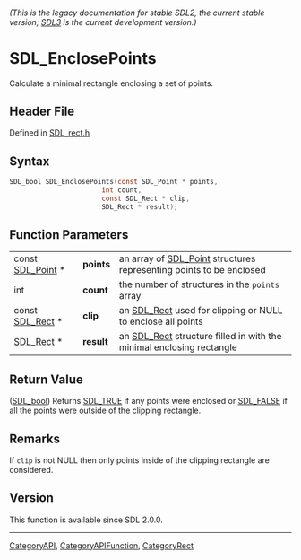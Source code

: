 ###### (This is the legacy documentation for stable SDL2, the current stable version; [SDL3](https://wiki.libsdl.org/SDL3/) is the current development version.)
# SDL_EnclosePoints

Calculate a minimal rectangle enclosing a set of points.

## Header File

Defined in [SDL_rect.h](https://github.com/libsdl-org/SDL/blob/SDL2/include/SDL_rect.h)

## Syntax

```c
SDL_bool SDL_EnclosePoints(const SDL_Point * points,
                       int count,
                       const SDL_Rect * clip,
                       SDL_Rect * result);
```

## Function Parameters

|                                |            |                                                                                  |
| ------------------------------ | ---------- | -------------------------------------------------------------------------------- |
| const [SDL_Point](SDL_Point) * | **points** | an array of [SDL_Point](SDL_Point) structures representing points to be enclosed |
| int                            | **count**  | the number of structures in the `points` array                                   |
| const [SDL_Rect](SDL_Rect) *   | **clip**   | an [SDL_Rect](SDL_Rect) used for clipping or NULL to enclose all points          |
| [SDL_Rect](SDL_Rect) *         | **result** | an [SDL_Rect](SDL_Rect) structure filled in with the minimal enclosing rectangle |

## Return Value

([SDL_bool](SDL_bool)) Returns [SDL_TRUE](SDL_TRUE) if any points were
enclosed or [SDL_FALSE](SDL_FALSE) if all the points were outside of the
clipping rectangle.

## Remarks

If `clip` is not NULL then only points inside of the clipping rectangle are
considered.

## Version

This function is available since SDL 2.0.0.

----
[CategoryAPI](CategoryAPI), [CategoryAPIFunction](CategoryAPIFunction), [CategoryRect](CategoryRect)

